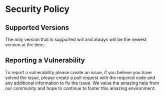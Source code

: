 # Security Policy

## Supported Versions

The only version that is supported will and always will be the newest version at the time.

<!---| Version | Supported          |
| ------- | ------------------ |
| 5.1.x   | :white_check_mark: |
| 5.0.x   | :x:                |
| 4.0.x   | :white_check_mark: |
| < 4.0   | :x:                |
--->

## Reporting a Vulnerability

To report a vulnerability please create an issue, if you believe you have solved the issue, please create a pull request with the required code and any additional information to fix the issue. We value the amazing help from our community and hope to continue to foster this amazing environment.
